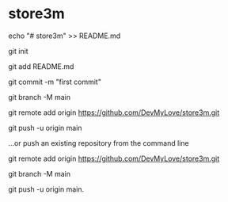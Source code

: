 # store3m

echo "# store3m" >> README.md

git init

git add README.md

git commit -m "first commit"

git branch -M main

git remote add origin https://github.com/DevMyLove/store3m.git

git push -u origin main

…or push an existing repository from the command line

git remote add origin https://github.com/DevMyLove/store3m.git

git branch -M main

git push -u origin main.
